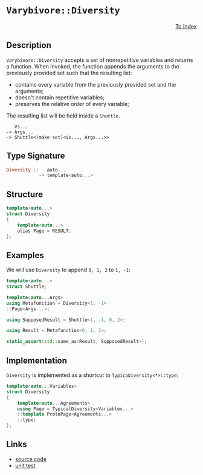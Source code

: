<!-- Copyright 2024 Feng Mofan
SPDX-License-Identifier: Apache-2.0 -->

# `Varybivore::Diversity`

<p style='text-align: right;'><a href="../../../facilities/metafunctions.md#varybivore-diversity">To Index</a></p>

## Description

`Varybivore::Diversity` accepts a set of nonrepetitive variables and returns a function.
When invoked, the function appends the arguments to the previously provided set such that the resulting list:

- contains every variable from the previously provided set and the arguments;
- doesn't contain repetitive variables;
- preserves the relative order of every variable;

The resulting list will be held inside a `Shuttle`.

<pre><code>   Vs...
-> Args...
-> Shuttle&lt;(make set)&lt;Vs..., Args...&gt;&gt;</code></pre>

## Type Signature

```Haskell
Diversity ::   auto...
            -> template<auto...>
```

## Structure

```C++
template<auto...>
struct Diversity
{
    template<auto...>
    alias Page = RESULT;
};
```

## Examples

We will use `Diversity` to append `0, 1, 2` to `1, -1`:

```C++
template<auto...>
struct Shuttle;

template<auto...Args>
using Metafunction = Diversity<1, -1>
::Page<Args...>;

using SupposedResult = Shuttle<1, -1, 0, 2>;

using Result = Metafunction<0, 1, 2>;

static_assert(std::same_as<Result, SupposedResult>);
```

## Implementation

`Diversity` is implemented as a shortcut to `TypicaDiversity<*>::type`:

```C++
template<auto...Variables>
struct Diversity
{
    template<auto...Agreements>
    using Page = TypicalDiversity<Variables...>
    ::template ProtoPage<Agreements...>
    ::type;
};
```

## Links

- [source code](../../../../conceptrodon/descend/varybivore/diversity.hpp)
- [unit test](../../../../tests/unit/metafunctions/varybivore/diversity.test.hpp)
